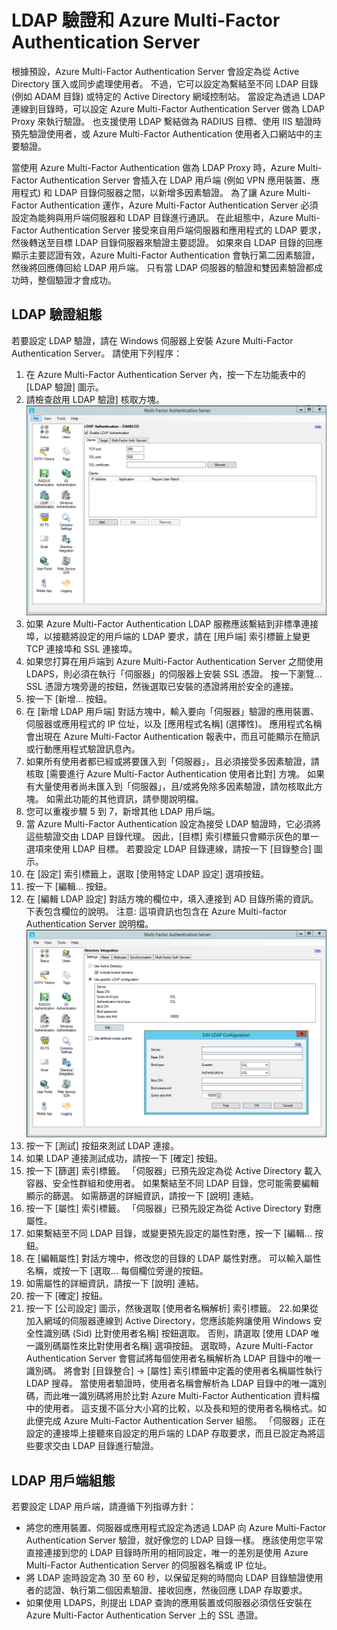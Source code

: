 <properties 
    pageTitle="LDAP 驗證和 Azure Multi-Factor Authentication Server" 
    description="此 Azure Multi-Factor Authentication 頁面協助您部署 LDAP 驗證與 Azure Multi-Factor Authentication Server。" 
    services="multi-factor-authentication" 
    documentationCenter="" 
    authors="billmath" 
    manager="stevenpo" 
    editor="curtand"/>

<tags 
    ms.service="multi-factor-authentication" 
    ms.workload="identity" 
    ms.tgt_pltfrm="na" 
    ms.devlang="na" 
    ms.topic="article" 
    ms.date="11/19/2015" 
    ms.author="billmath"/>


# LDAP 驗證和 Azure Multi-Factor Authentication Server

根據預設，Azure Multi-Factor Authentication Server 會設定為從 Active Directory 匯入或同步處理使用者。 不過，它可以設定為繫結至不同 LDAP 目錄 (例如 ADAM 目錄) 或特定的 Active Directory 網域控制站。 當設定為透過 LDAP 連線到目錄時，可以設定 Azure Multi-Factor Authentication Server 做為 LDAP Proxy 來執行驗證。 也支援使用 LDAP 繫結做為 RADIUS 目標、使用 IIS 驗證時預先驗證使用者，或 Azure Multi-Factor Authentication 使用者入口網站中的主要驗證。

當使用 Azure Multi-Factor Authentication 做為 LDAP Proxy 時，Azure Multi-Factor Authentication Server 會插入在 LDAP 用戶端 (例如 VPN 應用裝置、應用程式) 和 LDAP 目錄伺服器之間，以新增多因素驗證。 為了讓 Azure Multi-Factor Authentication 運作，Azure Multi-Factor Authentication Server 必須設定為能夠與用戶端伺服器和 LDAP 目錄進行通訊。 在此組態中，Azure Multi-Factor Authentication Server 接受來自用戶端伺服器和應用程式的 LDAP 要求，然後轉送至目標 LDAP 目錄伺服器來驗證主要認證。 如果來自 LDAP 目錄的回應顯示主要認證有效，Azure Multi-Factor Authentication 會執行第二因素驗證，然後將回應傳回給 LDAP 用戶端。 只有當 LDAP 伺服器的驗證和雙因素驗證都成功時，整個驗證才會成功。





## LDAP 驗證組態

若要設定 LDAP 驗證，請在 Windows 伺服器上安裝 Azure Multi-Factor Authentication Server。 請使用下列程序：

1. 在 Azure Multi-Factor Authentication Server 內，按一下左功能表中的 [LDAP 驗證] 圖示。
2. 請檢查啟用 LDAP 驗證] 核取方塊。![LDAP 驗證](./media/multi-factor-authentication-get-started-server-ldap/ldap2.png)
3. 如果 Azure Multi-Factor Authentication LDAP 服務應該繫結到非標準連接埠，以接聽將設定的用戶端的 LDAP 要求，請在 [用戶端] 索引標籤上變更 TCP 連接埠和 SSL 連接埠。
4. 如果您打算在用戶端到 Azure Multi-Factor Authentication Server 之間使用 LDAPS，則必須在執行「伺服器」的伺服器上安裝 SSL 憑證。 按一下瀏覽... SSL 憑證方塊旁邊的按鈕，然後選取已安裝的憑證將用於安全的連接。
5. 按一下 [新增... 按鈕。
6. 在 [新增 LDAP 用戶端] 對話方塊中，輸入要向「伺服器」驗證的應用裝置、伺服器或應用程式的 IP 位址，以及 [應用程式名稱] (選擇性)。 應用程式名稱會出現在 Azure Multi-Factor Authentication 報表中，而且可能顯示在簡訊或行動應用程式驗證訊息內。
7. 如果所有使用者都已經或將要匯入到「伺服器」，且必須接受多因素驗證，請核取 [需要進行 Azure Multi-Factor Authentication 使用者比對] 方塊。 如果有大量使用者尚未匯入到「伺服器」，且/或將免除多因素驗證，請勿核取此方塊。 如需此功能的其他資訊，請參閱說明檔。
8. 您可以重複步驟 5 到 7，新增其他 LDAP 用戶端。
9. 當 Azure Multi-Factor Authentication 設定為接受 LDAP 驗證時，它必須將這些驗證交由 LDAP 目錄代理。 因此，[目標] 索引標籤只會顯示灰色的單一選項來使用 LDAP 目標。 若要設定 LDAP 目錄連線，請按一下 [目錄整合] 圖示。
10. 在 [設定] 索引標籤上，選取 [使用特定 LDAP 設定] 選項按鈕。
11. 按一下 [編輯... 按鈕。
12. 在 [編輯 LDAP 設定] 對話方塊的欄位中，填入連接到 AD 目錄所需的資訊。 下表包含欄位的說明。 注意: 這項資訊也包含在 Azure Multi-factor Authentication Server 說明檔。![目錄整合](./media/multi-factor-authentication-get-started-server-ldap/ldap.png)
13. 按一下 [測試] 按鈕來測試 LDAP 連接。
14. 如果 LDAP 連接測試成功，請按一下 [確定] 按鈕。
15. 按一下 [篩選] 索引標籤。 「伺服器」已預先設定為從 Active Directory 載入容器、安全性群組和使用者。 如果繫結至不同 LDAP 目錄，您可能需要編輯顯示的篩選。 如需篩選的詳細資訊，請按一下 [說明] 連結。
16. 按一下 [屬性] 索引標籤。 「伺服器」已預先設定為從 Active Directory 對應屬性。
17. 如果繫結至不同 LDAP 目錄，或變更預先設定的屬性對應，按一下 [編輯... 按鈕。
18. 在 [編輯屬性] 對話方塊中，修改您的目錄的 LDAP 屬性對應。 可以輸入屬性名稱，或按一下 [選取... 每個欄位旁邊的按鈕。
19. 如需屬性的詳細資訊，請按一下 [說明] 連結。
20. 按一下 [確定] 按鈕。
21. 按一下 [公司設定] 圖示，然後選取 [使用者名稱解析] 索引標籤。
22.如果從加入網域的伺服器連線到 Active Directory，您應該能夠讓使用 Windows 安全性識別碼 (Sid) 比對使用者名稱] 按鈕選取。 否則，請選取 [使用 LDAP 唯一識別碼屬性來比對使用者名稱] 選項按鈕。 選取時，Azure Multi-Factor Authentication Server 會嘗試將每個使用者名稱解析為 LDAP 目錄中的唯一識別碼。 將會對 [目錄整合] -> [屬性] 索引標籤中定義的使用者名稱屬性執行 LDAP 搜尋。 當使用者驗證時，使用者名稱會解析為 LDAP 目錄中的唯一識別碼，而此唯一識別碼將用於比對 Azure Multi-Factor Authentication 資料檔中的使用者。 這支援不區分大小寫的比較，以及長和短的使用者名稱格式。如此便完成 Azure Multi-Factor Authentication Server 組態。 「伺服器」正在設定的連接埠上接聽來自設定的用戶端的 LDAP 存取要求，而且已設定為將這些要求交由 LDAP 目錄進行驗證。


## LDAP 用戶端組態

若要設定 LDAP 用戶端，請遵循下列指導方針：

- 將您的應用裝置、伺服器或應用程式設定為透過 LDAP 向 Azure Multi-Factor Authentication Server 驗證，就好像您的 LDAP 目錄一樣。 應該使用您平常直接連接到您的 LDAP 目錄時所用的相同設定，唯一的差別是使用 Azure Multi-Factor Authentication Server 的伺服器名稱或 IP 位址。
- 將 LDAP 逾時設定為 30 至 60 秒，以保留足夠的時間向 LDAP 目錄驗證使用者的認證、執行第二個因素驗證、接收回應，然後回應 LDAP 存取要求。
- 如果使用 LDAPS，則提出 LDAP 查詢的應用裝置或伺服器必須信任安裝在 Azure Multi-Factor Authentication Server 上的 SSL 憑證。






